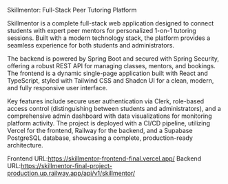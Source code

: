 Skillmentor: Full-Stack Peer Tutoring Platform

Skillmentor is a complete full-stack web application designed to connect students with expert peer mentors for personalized 1-on-1 tutoring sessions. Built with a modern technology stack, the platform provides a seamless experience for both students and administrators.

The backend is powered by Spring Boot and secured with Spring Security, offering a robust REST API for managing classes, mentors, and bookings. The frontend is a dynamic single-page application built with React and TypeScript, styled with Tailwind CSS and Shadcn UI for a clean, modern, and fully responsive user interface.

Key features include secure user authentication via Clerk, role-based access control (distinguishing between students and administrators), and a comprehensive admin dashboard with data visualizations for monitoring platform activity. The project is deployed with a CI/CD pipeline, utilizing Vercel for the frontend, Railway for the backend, and a Supabase PostgreSQL database, showcasing a complete, production-ready architecture.

Frontend URL:https://skillmentor-frontend-final.vercel.app/
Backend URL:https://skillmentor-final-project-production.up.railway.app/api/v1/skillmentor/
